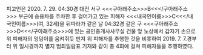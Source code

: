 피고인은 2020. 7. 29. 04:30경 대전 서구 <<<구아래주소>>>B<<</구아래주소>>> 부근에 승용차를 주차한 후 걸어가고 있는 피해자 <<<내국인이름>>>C<<</내국인이름>>>(여, 32세)을 뒤따라가 같은 날 04:32경 같은 구 <<<구아래주소>>>D<<</구아래주소>>>에 있는 공인중개사사무실 건물 앞 노상에서 갑자기 손으로 위 피해자의 엉덩이를 움켜쥐듯 만져 위 피해자를 추행한 것을 비롯하여 2019. 7. 7.경부터 위 일시경까지 별지 범죄일람표 기재와 같이 총 4회에 걸쳐 피해자들을 추행하였다.